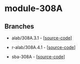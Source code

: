 # module-308A

## Branches

-   alab/308A.3.1 - [[source-code](https://github.com/dean-ferreira/module-308A/tree/alab/308A.3.1)]

-   r-alab/308A.4.1 - [[source-code](https://github.com/dean-ferreira/module-308A/tree/r-alab/308A.4.1)]

-   sba-308A - [[source-code](https://github.com/dean-ferreira/module-308A/tree/sba-308A)]
